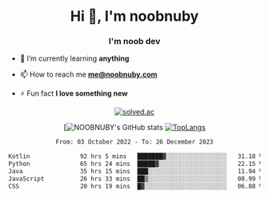 <h1 align="center">Hi 👋, I'm noobnuby</h1>
<h3 align="center">I'm noob dev</h3>

- 🌱 I’m currently learning **anything**

- 📫 How to reach me **me@noobnuby.com**

- ⚡ Fun fact **I love something new**

<div align="center">
  
[![solved.ac](https://solvedac-cards-starcea.paring.moe/profile/noobnuby)](https://solved.ac/profile/noobnuby)

<div>
<div align="center">

[![NOOBNUBY's GitHub stats](https://github-readme-stats.vercel.app/api?username=NOOBNUBY&show_icons=true&theme=dark)
[![TopLangs](https://github-readme-stats.vercel.app/api/top-langs/?username=NOOBNUBY&layout=compact&theme=dark)](https://github.com/anuraghazra/github-readme-stats)

</div>

<!--START_SECTION:waka-->

```txt
From: 03 October 2022 - To: 26 December 2023

Kotlin              92 hrs 5 mins   ███████▓░░░░░░░░░░░░░░░░░   31.18 %
Python              65 hrs 24 mins  █████▓░░░░░░░░░░░░░░░░░░░   22.15 %
Java                35 hrs 15 mins  ███░░░░░░░░░░░░░░░░░░░░░░   11.94 %
JavaScript          26 hrs 33 mins  ██▒░░░░░░░░░░░░░░░░░░░░░░   08.99 %
CSS                 20 hrs 19 mins  █▓░░░░░░░░░░░░░░░░░░░░░░░   06.88 %
```

<!--END_SECTION:waka-->

